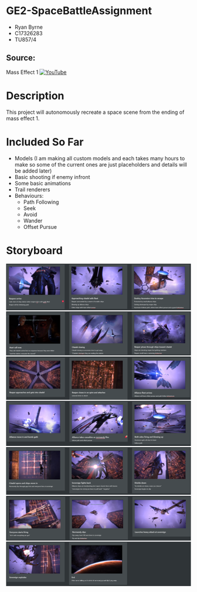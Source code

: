 # GE2-SpaceBattleAssignment
* Ryan Byrne
* C17326283
* TU857/4

## Source:
Mass Effect 1
[![YouTube](https://www.youtube.com/static?gl=GB&template=terms)](https://youtu.be/bNnd6oUEQ2I)

# Description
This project will autonomously recreate a space scene from the ending of mass effect 1.

# Included So Far
* Models (I am making all custom models and each takes many hours to make so some of the current ones are just placeholders and details will be added later)
* Basic shooting if enemy infront
* Some basic animations
* Trail renderers
* Behaviours:
  * Path Following
  * Seek
  * Avoid
  * Wander
  * Offset Pursue


# Storyboard
![Storyboard](/images/Storyboard1.png)
![Storyboard](/images/Storyboard2.png)
![Storyboard](/images/Storyboard3.png)
![Storyboard](/images/Storyboard4.png)
![Storyboard](/images/Storyboard5.png)
![Storyboard](/images/Storyboard6.png)
![Storyboard](/images/Storyboard7.png)
